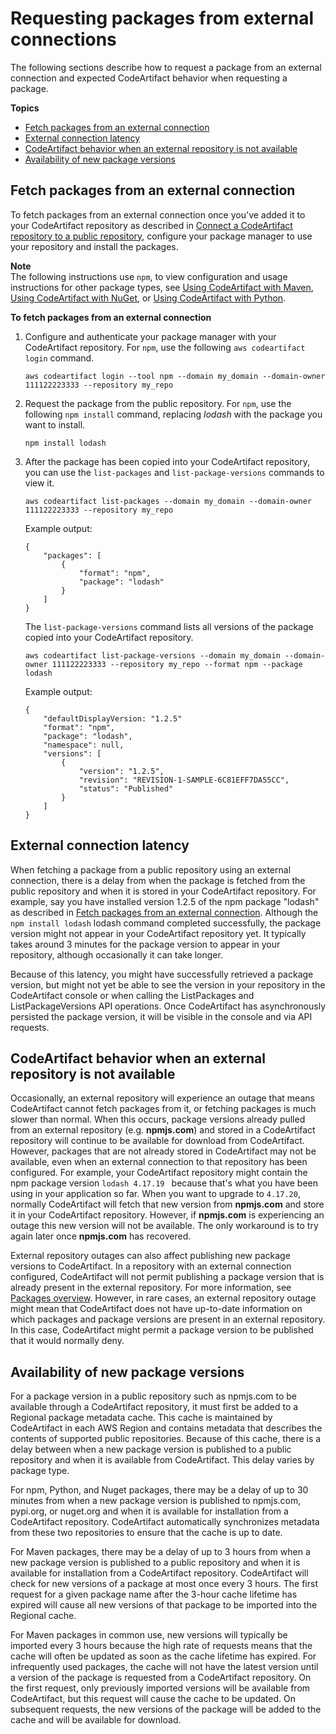 # Requesting packages from external connections<a name="external-connection-requesting-packages"></a>

The following sections describe how to request a package from an external connection and expected CodeArtifact behavior when requesting a package\.

**Topics**
+ [Fetch packages from an external connection](#fetching-packages-from-a-public-repository)
+ [External connection latency](#external-connection-latency)
+ [CodeArtifact behavior when an external repository is not available](#external-connection-unavailable)
+ [Availability of new package versions](#new-pv-availability)

## Fetch packages from an external connection<a name="fetching-packages-from-a-public-repository"></a>

To fetch packages from an external connection once you've added it to your CodeArtifact repository as described in [Connect a CodeArtifact repository to a public repository](external-connection.md), configure your package manager to use your repository and install the packages\.

**Note**  
The following instructions use `npm`, to view configuration and usage instructions for other package types, see [Using CodeArtifact with Maven](using-maven.md), [Using CodeArtifact with NuGet](using-nuget.md), or [Using CodeArtifact with Python](using-python.md)\.

**To fetch packages from an external connection**

1. Configure and authenticate your package manager with your CodeArtifact repository\. For `npm`, use the following `aws codeartifact login` command\.

   ```
   aws codeartifact login --tool npm --domain my_domain --domain-owner 111122223333 --repository my_repo
   ```

1. Request the package from the public repository\. For `npm`, use the following `npm install` command, replacing *lodash* with the package you want to install\.

   ```
   npm install lodash
   ```

1. After the package has been copied into your CodeArtifact repository, you can use the `list-packages` and `list-package-versions` commands to view it\.

   ```
   aws codeartifact list-packages --domain my_domain --domain-owner 111122223333 --repository my_repo
   ```

   Example output:

   ```
   {
       "packages": [
           {
               "format": "npm",
               "package": "lodash"
           }
       ]
   }
   ```

   The `list-package-versions` command lists all versions of the package copied into your CodeArtifact repository\.

   ```
   aws codeartifact list-package-versions --domain my_domain --domain-owner 111122223333 --repository my_repo --format npm --package lodash
   ```

   Example output:

   ```
   {
       "defaultDisplayVersion: "1.2.5"
       "format": "npm",
       "package": "lodash",
       "namespace": null,
       "versions": [
           {
               "version": "1.2.5", 
               "revision": "REVISION-1-SAMPLE-6C81EFF7DA55CC",
               "status": "Published"
           }
       ]
   }
   ```

## External connection latency<a name="external-connection-latency"></a>

When fetching a package from a public repository using an external connection, there is a delay from when the package is fetched from the public repository and when it is stored in your CodeArtifact repository\. For example, say you have installed version 1\.2\.5 of the npm package "lodash" as described in [Fetch packages from an external connection](#fetching-packages-from-a-public-repository)\. Although the `npm install lodash` lodash command completed successfully, the package version might not appear in your CodeArtifact repository yet\. It typically takes around 3 minutes for the package version to appear in your repository, although occasionally it can take longer\.

Because of this latency, you might have successfully retrieved a package version, but might not yet be able to see the version in your repository in the CodeArtifact console or when calling the ListPackages and ListPackageVersions API operations\. Once CodeArtifact has asynchronously persisted the package version, it will be visible in the console and via API requests\.

## CodeArtifact behavior when an external repository is not available<a name="external-connection-unavailable"></a>

Occasionally, an external repository will experience an outage that means CodeArtifact cannot fetch packages from it, or fetching packages is much slower than normal\. When this occurs, package versions already pulled from an external repository \(e\.g\. **npmjs\.com**\) and stored in a CodeArtifact repository will continue to be available for download from CodeArtifact\. However, packages that are not already stored in CodeArtifact may not be available, even when an external connection to that repository has been configured\. For example, your CodeArtifact repository might contain the npm package version `lodash 4.17.19 ` because that's what you have been using in your application so far\. When you want to upgrade to `4.17.20`, normally CodeArtifact will fetch that new version from **npmjs\.com** and store it in your CodeArtifact repository\. However, if **npmjs\.com** is experiencing an outage this new version will not be available\. The only workaround is to try again later once **npmjs\.com** has recovered\.

External repository outages can also affect publishing new package versions to CodeArtifact\. In a repository with an external connection configured, CodeArtifact will not permit publishing a package version that is already present in the external repository\. For more information, see [Packages overview](packages-overview.md)\. However, in rare cases, an external repository outage might mean that CodeArtifact does not have up\-to\-date information on which packages and package versions are present in an external repository\. In this case, CodeArtifact might permit a package version to be published that it would normally deny\.

## Availability of new package versions<a name="new-pv-availability"></a>

 For a package version in a public repository such as npmjs\.com to be available through a CodeArtifact repository, it must first be added to a Regional package metadata cache\. This cache is maintained by CodeArtifact in each AWS Region and contains metadata that describes the contents of supported public repositories\. Because of this cache, there is a delay between when a new package version is published to a public repository and when it is available from CodeArtifact\. This delay varies by package type\.

For npm, Python, and Nuget packages, there may be a delay of up to 30 minutes from when a new package version is published to npmjs\.com, pypi\.org, or nuget\.org and when it is available for installation from a CodeArtifact repository\. CodeArtifact automatically synchronizes metadata from these two repositories to ensure that the cache is up to date\.

For Maven packages, there may be a delay of up to 3 hours from when a new package version is published to a public repository and when it is available for installation from a CodeArtifact repository\. CodeArtifact will check for new versions of a package at most once every 3 hours\. The first request for a given package name after the 3\-hour cache lifetime has expired will cause all new versions of that package to be imported into the Regional cache\.

For Maven packages in common use, new versions will typically be imported every 3 hours because the high rate of requests means that the cache will often be updated as soon as the cache lifetime has expired\. For infrequently used packages, the cache will not have the latest version until a version of the package is requested from a CodeArtifact repository\. On the first request, only previously imported versions will be available from CodeArtifact, but this request will cause the cache to be updated\. On subsequent requests, the new versions of the package will be added to the cache and will be available for download\.